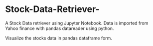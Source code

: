 # Stock-Data-Retriever-

A Stock Data retriever using Jupyter Notebook. Data is imported from Yahoo finance with pandas datareader using python. 

Visualize the stocks data in pandas dataframe form.
